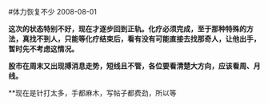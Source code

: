 #体力恢复不少
2008-08-01

**这次的状态特别不好，现在才逐步回到正轨。化疗必须完成，至于那种特殊的方法，真找不到人，只能等化疗结束后，看有没有可能直接去找那奇人，让他出手，暂时先不考虑这情况。**


 


**股市在周末又出现搏消息走势，短线且不管，各位要看清楚大方向，应该看周、月线。**


 


**现在是针打太多，手都麻木，写帖子都费劲，所以等